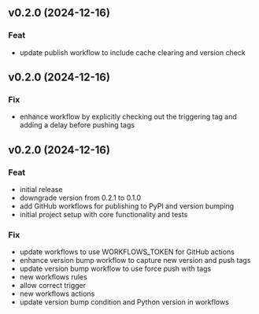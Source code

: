 ## v0.2.0 (2024-12-16)

### Feat

- update publish workflow to include cache clearing and version check

## v0.2.0 (2024-12-16)

### Fix

- enhance workflow by explicitly checking out the triggering tag and adding a delay before pushing tags

## v0.2.0 (2024-12-16)

### Feat

- initial release
- downgrade version from 0.2.1 to 0.1.0
- add GitHub workflows for publishing to PyPI and version bumping
- initial project setup with core functionality and tests

### Fix

- update workflows to use WORKFLOWS_TOKEN for GitHub actions
- enhance version bump workflow to capture new version and push tags
- update version bump workflow to use force push with tags
- new workflows rules
- allow correct trigger
- new workflows actions
- update version bump condition and Python version in workflows

